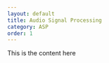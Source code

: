 ```yaml
---
layout: default
title: Audio Signal Processing
category: ASP
order: 1
---
```



<p> This is the content here </p>
